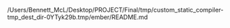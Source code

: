 /Users/Bennett_McL/Desktop/PROJECT/Final/tmp/custom_static_compiler-tmp_dest_dir-0YTyk29b.tmp/ember/README.md
